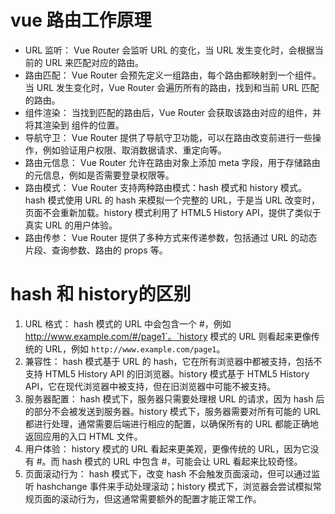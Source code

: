 # vue 路由工作原理
* URL 监听： Vue Router 会监听 URL 的变化，当 URL 发生变化时，会根据当前的 URL 来匹配对应的路由。  
* 路由匹配： Vue Router 会预先定义一组路由，每个路由都映射到一个组件。当 URL 发生变化时，Vue Router 会遍历所有的路由，找到和当前 URL 匹配的路由。  
* 组件渲染： 当找到匹配的路由后，Vue Router 会获取该路由对应的组件，并将其渲染到 <router-view> 组件的位置。  
* 导航守卫： Vue Router 提供了导航守卫功能，可以在路由改变前进行一些操作，例如验证用户权限、取消数据请求、重定向等。  
* 路由元信息： Vue Router 允许在路由对象上添加 meta 字段，用于存储路由的元信息，例如是否需要登录权限等。  
* 路由模式： Vue Router 支持两种路由模式：hash 模式和 history 模式。hash 模式使用 URL 的 hash 来模拟一个完整的 URL，于是当 URL 改变时，页面不会重新加载。history 模式利用了 HTML5 History API，提供了类似于真实 URL 的用户体验。  
* 路由传参： Vue Router 提供了多种方式来传递参数，包括通过 URL 的动态片段、查询参数、路由的 props 等。
# hash 和 history的区别
1. URL 格式： hash 模式的 URL 中会包含一个 #，例如 http://www.example.com/#/page1`。`history 模式的 URL 则看起来更像传统的 URL，例如 `http://www.example.com/page1`。  
2. 兼容性： hash 模式基于 URL 的 hash，它在所有浏览器中都被支持，包括不支持 HTML5 History API 的旧浏览器。history 模式基于 HTML5 History API，它在现代浏览器中被支持，但在旧浏览器中可能不被支持。  
3. 服务器配置： hash 模式下，服务器只需要处理根 URL 的请求，因为 hash 后的部分不会被发送到服务器。history 模式下，服务器需要对所有可能的 URL 都进行处理，通常需要后端进行相应的配置，以确保所有的 URL 都能正确地返回应用的入口 HTML 文件。  
4. 用户体验： history 模式的 URL 看起来更美观，更像传统的 URL，因为它没有 #。而 hash 模式的 URL 中包含 #，可能会让 URL 看起来比较奇怪。  
5. 页面滚动行为： hash 模式下，改变 hash 不会触发页面滚动，但可以通过监听 hashchange 事件来手动处理滚动；history 模式下，浏览器会尝试模拟常规页面的滚动行为，但这通常需要额外的配置才能正常工作。 
